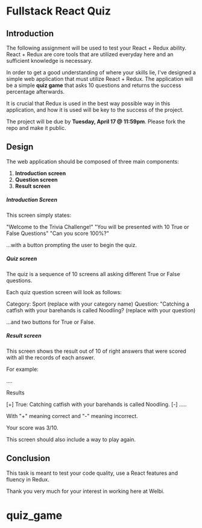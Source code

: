 # Fullstack React Quiz

## Introduction

The following assignment will be used to test your React + Redux ability. React + Redux are core tools that are utilized everyday here and an sufficient knowledge is necessary.

In order to get a good understanding of where your skills lie, I've designed a simple web application that must utilize React + Redux. The application will be a simple **quiz game** that asks 10 questions and returns the success percentage afterwards.

It is crucial that Redux is used in the best way possible way in this application, and how it is used will be key to the success of the project. 

The project will be due by **Tuesday, April 17 @ 11:59pm**. Please fork the repo and make it public.


## Design

The web application should be composed of three main components:

1. **Introduction screen**
2. **Question screen**
3. **Result screen**


##### Introduction Screen

This screen simply states:

"Welcome to the Trivia Challenge!"
"You will be presented with 10 True or False Questions"
"Can you score 100%?"

...with a button prompting the user to begin the quiz.

##### Quiz screen 

The quiz is a sequence of 10 screens all asking different True or False questions.

Each quiz question screen will look as follows:

Category: Sport (replace with your category name)
Question: "Catching a catfish with your barehands is called Noodling? (replace with your question)

...and two buttons for True or False.

##### Result screen

This screen shows the result out of 10 of right answers that were scored with all the records of each answer.

For example:

....

Results

[+] True: Catching catfish with your barehands is called Noodling.
[-] .....

With "+" meaning correct and "-" meaning incorrect.

Your score was 3/10.


This screen should also include a way to play again.


## Conclusion

This task is meant to test your code quality, use a React features and fluency in Redux.

Thank you very much for your interest in working here at Welbi.

# quiz_game
